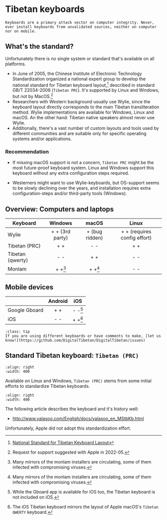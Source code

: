 # Tibetan keyboards

```{warning}
Keyboards are a primary attack vector on computer integrity. Never, ever install keyboards from unvalidated sources, neither on computer nor on mobile.
```

## What's the standard?

Unfortunately there is no single system or standard that's available on all platforms. 

- In June of 2005, the Chinese Institute of Electronic Technology Standardization organized a national expert group to develop the national standard for Tibetan keyboard layout,[^std] described in standard GB/T 22034-2008 (`Tibetan PRC`). It's supported by Linux and Windows, but not by MacOS.[^mackbd]
- Researchers with Western background usually use Wylie, since the keyboard layout directly corresponds to the main Tibetan transliteration method. Wylie implementations are available for Windows, Linux and macOS. An the other hand: Tibetan native speakers almost never use Wylie.
- Additionally, there's a vast number of custom layouts and tools used by different communities and are suitable only for specific operating systems and/or applications.

### Recommendation

- If missing macOS support is not a concern, `Tibetan PRC` might be the most future-proof keyboard system. Linux and Windows support this keyboard without any extra configuration steps required.

- Westerners might want to use Wylie-keyboards, but OS-support seems to be slowly declining over the years, and installation requires extra configuration-steps and/or third-party tools (Windows).

## Overview: Computers and laptops

| Keyboard | Windows | macOS | Linux |
| - | :----: | :----: | :----: |
| Wylie | + + (3rd party) | + (bug ridden) | + + (requires config effort) |
| Tibetan (PRC) | + + | - - | + + |
| Tibetan (qwerty) | - - | + + | - - |
| Monlam | + +[^mondist] | + +[^mondist] | - -|

## Mobile devices

| | Android | iOS |
| - | :----: | :----: |
| Google Gboard | + + | - -[^gboard] |
| iOS | - - | + +[^tibq] |

```{admonition} You know of other or better keyboards?
:class: tip
If you are using different keyboards or have comments to make, [let us know!](https://github.com/DigitalTibetan/DigitalTibetan/issues)
```
## Standard Tibetan keyboard: `Tibetan (PRC)`

```{image} Images/windows_tibetan_keyboard.jpg
:align: right
:width: 400
```

Available on Linux and Windows, `Tibetan (PRC)` stems from some initial efforts to standardize Tibetan keyboards.

```{image} Images/windows_tibetan_keyboard_shift.jpg
:align: right
:width: 400
```

The following article describes the keyboard and it's history well:

- <http://www.yalasoo.com/English/docs/yalasoo_en_MStbKb.html>

Unfortunately, Apple did not adopt this standardization effort.


[^mondist]: Many mirrors of the monlam installers are circulating, some of them infected with compromising viruses.
[^gboard]: While the Gboard app is available for iOS too, the Tibetan keyboard is not included on iOS.
[^tibq]: The iOS Tibetan keyboard mirrors the layout of Apple macOS's `Tibetan QWERTY` keyboard.
[^std]: [National Standard for Tibetan Keyboard Layout](http://www.yalasoo.com/English/docs/yalasoo_en_national_keyboard_standard.html)
[^mackbd]: Request for support suggested with Apple in 2022-05.